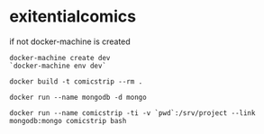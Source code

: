 # exitentialcomics

if not docker-machine is created

```
docker-machine create dev
`docker-machine env dev`
```

```
docker build -t comicstrip --rm .

docker run --name mongodb -d mongo

docker run --name comicstrip -ti -v `pwd`:/srv/project --link mongodb:mongo comicstrip bash 
```

